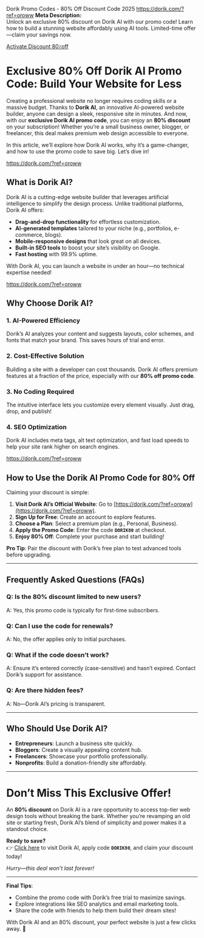 Dorik Promo Codes - 80% Off Discount Code  2025
https://dorik.com/?ref=oroww
**Meta Description:**  
Unlock an exclusive 80% discount on Dorik AI with our promo code! Learn how to build a stunning website affordably using AI tools. Limited-time offer—claim your savings now.

[Activate Discount 80٪off](https://dorik.com/?ref=oroww)

# Exclusive 80% Off Dorik AI Promo Code: Build Your Website for Less  

Creating a professional website no longer requires coding skills or a massive budget. Thanks to **Dorik AI**, an innovative AI-powered website builder, anyone can design a sleek, responsive site in minutes. And now, with our **exclusive Dorik AI promo code**, you can enjoy an **80% discount** on your subscription! Whether you’re a small business owner, blogger, or freelancer, this deal makes premium web design accessible to everyone.  

In this article, we’ll explore how Dorik AI works, why it’s a game-changer, and how to use the promo code to save big. Let’s dive in!  

https://dorik.com/?ref=oroww

## What is Dorik AI?  

Dorik AI is a cutting-edge website builder that leverages artificial intelligence to simplify the design process. Unlike traditional platforms, Dorik AI offers:  
- **Drag-and-drop functionality** for effortless customization.  
- **AI-generated templates** tailored to your niche (e.g., portfolios, e-commerce, blogs).  
- **Mobile-responsive designs** that look great on all devices.  
- **Built-in SEO tools** to boost your site’s visibility on Google.  
- **Fast hosting** with 99.9% uptime.  

With Dorik AI, you can launch a website in under an hour—no technical expertise needed!  

https://dorik.com/?ref=oroww

## Why Choose Dorik AI?  

### 1. **AI-Powered Efficiency**  
Dorik’s AI analyzes your content and suggests layouts, color schemes, and fonts that match your brand. This saves hours of trial and error.  

### 2. **Cost-Effective Solution**  
Building a site with a developer can cost thousands. Dorik AI offers premium features at a fraction of the price, especially with our **80% off promo code**.  

### 3. **No Coding Required**  
The intuitive interface lets you customize every element visually. Just drag, drop, and publish!  

### 4. **SEO Optimization**  
Dorik AI includes meta tags, alt text optimization, and fast load speeds to help your site rank higher on search engines.  

https://dorik.com/?ref=oroww

## How to Use the Dorik AI Promo Code for 80% Off  

Claiming your discount is simple:  

1. **Visit Dorik AI’s Official Website**: Go to [https://dorik.com/?ref=oroww](https://dorik.com/?ref=oroww).  
2. **Sign Up for Free**: Create an account to explore features.  
3. **Choose a Plan**: Select a premium plan (e.g., Personal, Business).  
4. **Apply the Promo Code**: Enter the code **`DORIK80`** at checkout.  
5. **Enjoy 80% Off**: Complete your purchase and start building!  

**Pro Tip**: Pair the discount with Dorik’s free plan to test advanced tools before upgrading.  

---

## Frequently Asked Questions (FAQs)  

### Q: Is the 80% discount limited to new users?  
A: Yes, this promo code is typically for first-time subscribers.  

### Q: Can I use the code for renewals?  
A: No, the offer applies only to initial purchases.  

### Q: What if the code doesn’t work?  
A: Ensure it’s entered correctly (case-sensitive) and hasn’t expired. Contact Dorik’s support for assistance.  

### Q: Are there hidden fees?  
A: No—Dorik AI’s pricing is transparent.  

---

## Who Should Use Dorik AI?  
- **Entrepreneurs**: Launch a business site quickly.  
- **Bloggers**: Create a visually appealing content hub.  
- **Freelancers**: Showcase your portfolio professionally.  
- **Nonprofits**: Build a donation-friendly site affordably.  

---

# Don’t Miss This Exclusive Offer!  

An **80% discount** on Dorik AI is a rare opportunity to access top-tier web design tools without breaking the bank. Whether you’re revamping an old site or starting fresh, Dorik AI’s blend of simplicity and power makes it a standout choice.  

**Ready to save?**  
👉 [Click here](https://dorik.com/?ref=oroww) to visit Dorik AI, apply code **`DORIK80`**, and claim your discount today!  

*Hurry—this deal won’t last forever!*  

---

**Final Tips**:  
- Combine the promo code with Dorik’s free trial to maximize savings.  
- Explore integrations like SEO analytics and email marketing tools.  
- Share the code with friends to help them build their dream sites!  

With Dorik AI and an 80% discount, your perfect website is just a few clicks away. 🚀
